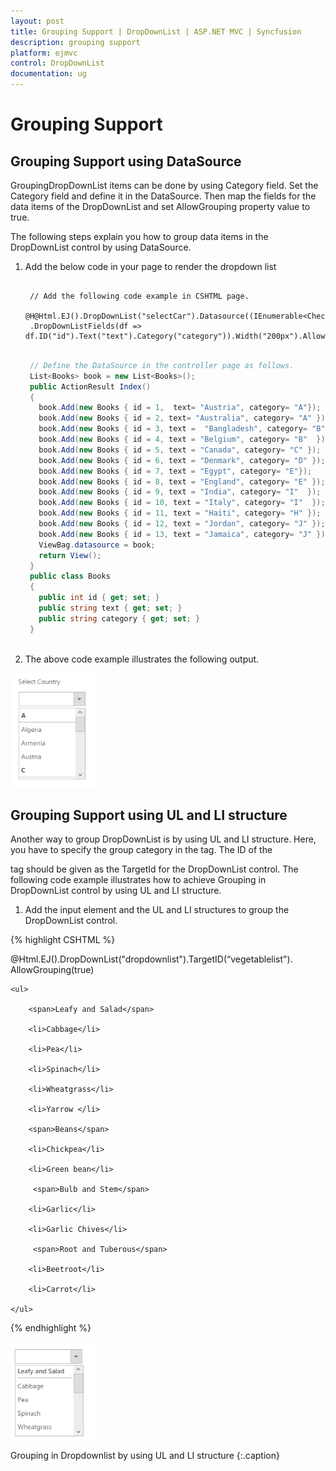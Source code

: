 ```yaml
---
layout: post
title: Grouping Support | DropDownList | ASP.NET MVC | Syncfusion
description: grouping support
platform: ejmvc
control: DropDownList
documentation: ug
---
```


# Grouping Support

## Grouping Support using DataSource

GroupingDropDownList items can be done by using Category field. Set the Category field and define it in the DataSource. Then map the fields for the data items of the DropDownList and set AllowGrouping property value to true.

The following steps explain you how to group data items in the DropDownList control by using DataSource.

1. Add the below code in your page to render the dropdown list



   ~~~ cshtml
   
	// Add the following code example in CSHTML page.
	@H@Html.EJ().DropDownList("selectCar").Datasource((IEnumerable<Check.Models.Books>)ViewBag.datasource)
	.DropDownListFields(df => df.ID("id").Text("text").Category("category")).Width("200px").AllowGrouping(true)

   ~~~
   

   ~~~ csharp
   
	// Define the DataSource in the controller page as follows.
	List<Books> book = new List<Books>();
	public ActionResult Index()
	{            
	  book.Add(new Books { id = 1,  text= "Austria", category= "A"});
	  book.Add(new Books { id = 2, text= "Australia", category= "A" });
	  book.Add(new Books { id = 3, text =  "Bangladesh", category= "B"  });
	  book.Add(new Books { id = 4, text = "Belgium", category= "B"  });
	  book.Add(new Books { id = 5, text = "Canada", category= "C" });
	  book.Add(new Books { id = 6, text = "Denmark", category= "D" });
	  book.Add(new Books { id = 7, text = "Egypt", category= "E"});
	  book.Add(new Books { id = 8, text = "England", category= "E" });
	  book.Add(new Books { id = 9, text = "India", category= "I"  });
	  book.Add(new Books { id = 10, text = "Italy", category= "I"  });
	  book.Add(new Books { id = 11, text = "Haiti", category= "H" });
	  book.Add(new Books { id = 12, text = "Jordan", category= "J" });
	  book.Add(new Books { id = 13, text = "Jamaica", category= "J" });
	  ViewBag.datasource = book;
	  return View();
	}
	public class Books
	{
	  public int id { get; set; }
	  public string text { get; set; }
	  public string category { get; set; }
	}
			
   ~~~
   


2. The above code example illustrates the following output.



![](Grouping-Support_images/Grouping-Support_img1.png)



## Grouping Support using UL and LI structure

Another way to group DropDownList is by using UL and LI structure. Here, you have to specify the group category in the <span> tag. The ID of the <div> tag should be given as the TargetId for the DropDownList control. The following code example illustrates how to achieve Grouping in DropDownList control by using UL and LI structure.

1. Add the input element and the UL and LI structures to group the DropDownList control.



{% highlight CSHTML %}


@Html.EJ().DropDownList("dropdownlist").TargetID(“vegetablelist"). AllowGrouping(true)

<div id="vegetablelist">

	<ul>

		<span>Leafy and Salad</span>

		<li>Cabbage</li>

		<li>Pea</li>

		<li>Spinach</li>

		<li>Wheatgrass</li>

		<li>Yarrow </li>

		<span>Beans</span>

		<li>Chickpea</li>

		<li>Green bean</li> 

		 <span>Bulb and Stem</span>

		<li>Garlic</li>

		<li>Garlic Chives</li>

		 <span>Root and Tuberous</span>

		<li>Beetroot</li>

		<li>Carrot</li>

	</ul>

</div>

{% endhighlight %}

![](Grouping-Support_images/Grouping-Support_img2.png)

Grouping in Dropdownlist by using UL and LI structure
{:.caption}
